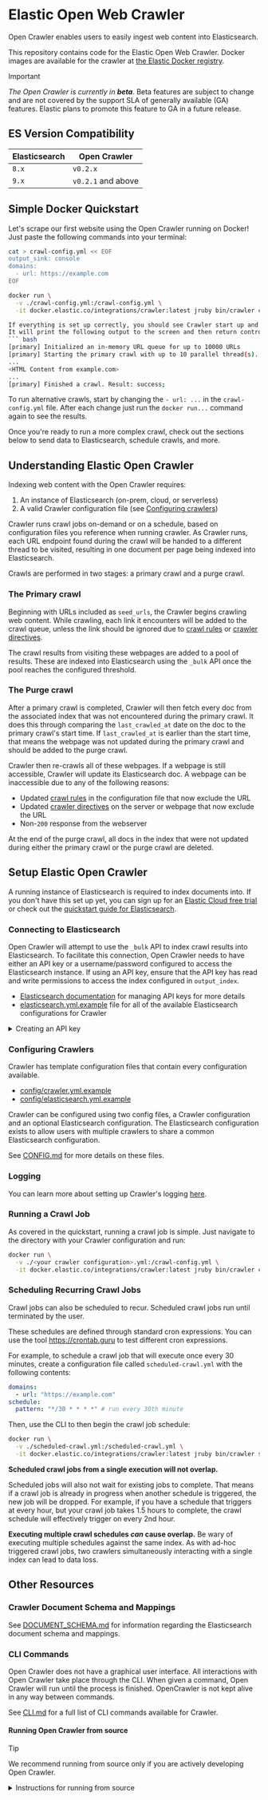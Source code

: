 # Elastic Open Web Crawler

Open Crawler enables users to easily ingest web content into Elasticsearch.

This repository contains code for the Elastic Open Web Crawler.
Docker images are available for the crawler at [the Elastic Docker registry](https://www.docker.elastic.co/r/integrations/crawler).

> [!IMPORTANT]
> _The Open Crawler is currently in **beta**_.
Beta features are subject to change and are not covered by the support SLA of generally available (GA) features.
Elastic plans to promote this feature to GA in a future release.

## ES Version Compatibility

| Elasticsearch | Open Crawler       |
|---------------|--------------------|
| `8.x`         | `v0.2.x`           |
| `9.x`         | `v0.2.1` and above |

## Simple Docker Quickstart

Let's scrape our first website using the Open Crawler running on Docker!
Just paste the following commands into your terminal:
``` bash
cat > crawl-config.yml << EOF
output_sink: console
domains:
  - url: https://example.com
EOF

docker run \
  -v ./crawl-config.yml:/crawl-config.yml \
  -it docker.elastic.co/integrations/crawler:latest jruby bin/crawler crawl /crawl-config.yml

If everything is set up correctly, you should see Crawler start up and begin crawling `example.com`.
It will print the following output to the screen and then return control to the terminal:
``` bash
[primary] Initialized an in-memory URL queue for up to 10000 URLs
[primary] Starting the primary crawl with up to 10 parallel thread(s)...
...
<HTML Content from example.com>
...
[primary] Finished a crawl. Result: success;
```

To run alternative crawls, start by changing the `- url: ...` in the `crawl-config.yml` file.
After each change just run the `docker run...` command again to see the results.

Once you're ready to run a more complex crawl, check out the sections below to send data to Elasticsearch, schedule crawls, and more.

## Understanding Elastic Open Crawler

Indexing web content with the Open Crawler requires:

1. An instance of Elasticsearch (on-prem, cloud, or serverless)
2. A valid Crawler configuration file (see [Configuring crawlers](#configuring-crawlers))

Crawler runs crawl jobs on-demand or on a schedule, based on configuration files you reference when running crawler.
As Crawler runs, each URL endpoint found during the crawl will be handed to a different thread to be visited, resulting in one document per page being indexed into Elasticsearch.

Crawls are performed in two stages: a primary crawl and a purge crawl.

### The Primary crawl

Beginning with URLs included as `seed_urls`, the Crawler begins crawling web content.
While crawling, each link it encounters will be added to the crawl queue, unless the link should be ignored due to [crawl rules](./docs/features/CRAWL_RULES.md) or [crawler directives](./docs/features/CRAWLER_DIRECTIVES.md).

The crawl results from visiting these webpages are added to a pool of results.
These are indexed into Elasticsearch using the `_bulk` API once the pool reaches the configured threshold.

### The Purge crawl

After a primary crawl is completed, Crawler will then fetch every doc from the associated index that was not encountered during the primary crawl.
It does this through comparing the `last_crawled_at` date on the doc to the primary crawl's start time.
If `last_crawled_at` is earlier than the start time, that means the webpage was not updated during the primary crawl and should be added to the purge crawl.

Crawler then re-crawls all of these webpages.
If a webpage is still accessible, Crawler will update its Elasticsearch doc.
A webpage can be inaccessible due to any of the following reasons:

- Updated [crawl rules](./docs/features/CRAWL_RULES.md) in the configuration file that now exclude the URL
- Updated [crawler directives](./docs/features/CRAWLER_DIRECTIVES.md) on the server or webpage that now exclude the URL
- Non-`200` response from the webserver

At the end of the purge crawl, all docs in the index that were not updated during either the primary crawl or the purge crawl are deleted.

## Setup Elastic Open Crawler

A running instance of Elasticsearch is required to index documents into.
If you don't have this set up yet, you can sign up for an [Elastic Cloud free trial](https://www.elastic.co/cloud/cloud-trial-overview) or check out the [quickstart guide for Elasticsearch](https://www.elastic.co/guide/en/elasticsearch/reference/master/quickstart.html).

### Connecting to Elasticsearch

Open Crawler will attempt to use the `_bulk` API to index crawl results into Elasticsearch.
To facilitate this connection, Open Crawler needs to have either an API key or a username/password configured to access the Elasticsearch instance.
If using an API key, ensure that the API key has read and write permissions to access the index configured in `output_index`.

- [Elasticsearch documentation](https://www.elastic.co/guide/en/elasticsearch/reference/current/security-api-create-api-key.html) for managing API keys for more details
- [elasticsearch.yml.example](config/elasticsearch.yml.example) file for all of the available Elasticsearch configurations for Crawler

<details>
  <summary>Creating an API key</summary>
  Here is an example of creating an API key with minimal permissions for Open Crawler.
  This will return a JSON with an `encoded` key.
  The value of `encoded` is what Open Crawler can use in its configuration.

  ```bash
  POST /_security/api_key
  {
    "name": "my-api-key",
    "role_descriptors": { 
      "my-crawler-role": {
        "cluster": ["all"],
        "indices": [
          {
            "names": ["my-crawler-index-name"],
            "privileges": ["monitor"]
          }
        ]
      }
    },
    "metadata": {
      "application": "my-crawler"
    }
  }
  ```
</details>

### Configuring Crawlers

Crawler has template configuration files that contain every configuration available.

- [config/crawler.yml.example](config/crawler.yml.example)
- [config/elasticsearch.yml.example](config/elasticsearch.yml.example)

Crawler can be configured using two config files, a Crawler configuration and an optional Elasticsearch configuration.
The Elasticsearch configuration exists to allow users with multiple crawlers to share a common Elasticsearch configuration.

See [CONFIG.md](docs/CONFIG.md) for more details on these files.

### Logging
You can learn more about setting up Crawler's logging [here](docs/features/LOGGING.md).

### Running a Crawl Job

As covered in the quickstart, running a crawl job is simple.
Just navigate to the directory with your Crawler configuration and run:

```bash
docker run \
  -v ./<your crawler configuration>.yml:/crawl-config.yml \
  -it docker.elastic.co/integrations/crawler:latest jruby bin/crawler crawl /crawl-config.yml
```

### Scheduling Recurring Crawl Jobs

Crawl jobs can also be scheduled to recur. Scheduled crawl jobs run until terminated by the user.

These schedules are defined through standard cron expressions. You can use the tool https://crontab.guru to test different cron expressions.

For example, to schedule a crawl job that will execute once every 30 minutes, create a configuration file called `scheduled-crawl.yml` with the following contents:

```yaml
domains:
  - url: "https://example.com"
schedule:
  pattern: "*/30 * * * *" # run every 30th minute
```

Then, use the CLI to then begin the crawl job schedule:

```bash
docker run \
  -v ./scheduled-crawl.yml:/scheduled-crawl.yml \
  -it docker.elastic.co/integrations/crawler:latest jruby bin/crawler schedule /scheduled-crawl.yml
```

**Scheduled crawl jobs from a single execution will not overlap.**

Scheduled jobs will also not wait for existing jobs to complete. That means if a crawl job is already in progress when another schedule is triggered, the new job will be dropped. For example, if you have a schedule that triggers at every hour, but your crawl job takes 1.5 hours to complete, the crawl schedule will effectively trigger on every 2nd hour.

**Executing multiple crawl schedules _can_ cause overlap.**
Be wary of executing multiple schedules against the same index. As with ad-hoc triggered crawl jobs, two crawlers simultaneously interacting with a single index can lead to data loss.

## Other Resources

### Crawler Document Schema and Mappings

See [DOCUMENT_SCHEMA.md](docs/DOCUMENT_SCHEMA.md) for information regarding the Elasticsearch document schema and mappings.

### CLI Commands

Open Crawler does not have a graphical user interface.
All interactions with Open Crawler take place through the CLI.
When given a command, Open Crawler will run until the process is finished.
OpenCrawler is not kept alive in any way between commands.

See [CLI.md](docs/CLI.md) for a full list of CLI commands available for Crawler.

#### Running Open Crawler from source

> [!TIP]
> We recommend running from source only if you are actively developing Open Crawler.

<details>
  <summary>Instructions for running from source</summary>
  ℹ️ Open Crawler uses both JRuby and Java.
  We recommend using version managers for both.
  When developing Open Crawler we use <b>rbenv</b> and <b>jenv</b>.
  There are instructions for setting up these env managers here:

  - [Official documentation for installing jenv](https://www.jenv.be/)
  - [Official documentation for installing rbenv](https://github.com/rbenv/rbenv?tab=readme-ov-file#installation)

  1. Clone the repository: `git clone https://github.com/elastic/crawler.git`
  2. Go to the root of the Open Crawler directory and check the expected Java and Ruby versions are being used:
      ```bash
      # should output the same version as `.ruby-version`
      $ ruby --version

      # should output the same version as `.java-version`
      $ java -version
      ```

  3. If the versions seem correct, you can install dependencies:
      ```bash
      $ make install
      ```

     You can also use the env variable `CRAWLER_MANAGE_ENV` to have the install script automatically check whether `rbenv` and `jenv` are installed, and that the correct versions are running on both:
     Doing this requires that you use both `rbenv` and `jenv` in your local setup.

      ```bash
      $ CRAWLER_MANAGE_ENV=true make install
      ```
</details>
